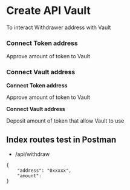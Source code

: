 # Create API Vault

To interact Withdrawer address with Vault

### Connect Token address

Approve amount of token to Vault

### Connect Vault address

**Connect Token address**

Approve amount of token to Vault

**Connect Vault address**

Deposit amount of token that allow Vault to use

## Index routes test in Postman

- /api/withdraw

```
{
    "address": "0xxxxx",
    "amount":
}
```
